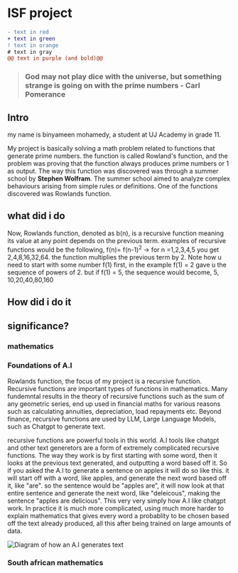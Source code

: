 # ISF project

```diff
- text in red
+ text in green
! text in orange
# text in gray
@@ text in purple (and bold)@@
```

> ### God may not play dice with the universe, but something strange is going on with the prime numbers - Carl Pomerance

## Intro
my name is binyameen mohamedy, a student at UJ Academy in grade 11. 

My project is basically solving a math problem related to functions that generate prime numbers. the function is called Rowland's function, and the problem was proving that the function always produces prime numbers or 1 as output. The way this function was discovered was through a summer school by **Stephen Wolfram**. The summer school aimed to analyze complex behaviours arising from simple rules or definitions. One of the functions discovered was Rowlands function. 

## what did i do
Now, Rowlands function, denoted as b(n), is a recursive function meaning its value at any point depends on the previous term. examples of recursive functions would be the following, f(n)= f(n-1)<sup>2</sup> ->  for n =1,2,3,4,5 you get 2,4,8,16,32,64. the function multiplies the previous term by 2. Note how u need to start with some number f(1) first, in the example f(1) = 2 gave u the sequence of powers of 2. but if f(1) = 5, the sequence would become, 5, 10,20,40,80,160

## How did i do it

## significance?

### mathematics

### Foundations of A.I

Rowlands function, the focus of my project is a recursive function. Recursive functions are important types of functions in mathematics. Many fundemntal results in the theory of recursive functions such as the sum of any geometric series, end up used in financial maths for various reasons such as calculating annuities, depreciation, load repayments etc. Beyond finance, recursive functions are used by LLM, Large Language Models, such as Chatgpt to generate text.

recursive functions are powerful tools in this world. A.I tools like chatgpt and other text generetors are a form of extremely complicated recursive functions. The way they work is by first starting with some word, then it looks at the previous text generated, and outputting a word based off it. So if you asked the A.I to generate a sentence on apples it will do so like this.
it will start off with a word, like apples, and generate the next word based off it, like "are". so the sentence would be "apples are", it will now look at that entire sentence and generate the next word, like "deleicous", making the sentence "apples are delicious". This very very simply how A.I like chatgpt work. In practice it is much more complicated, using much more harder to explain mathematics that gives every word a probablity to be chosen based off the text already produced, all this after being trained on large amounts of data.

![Diagram of how an A.I generates text](https://miro.medium.com/v2/resize:fit:1400/0*vv8k1EwchSKpOVIJ.png)

### South african mathematics
